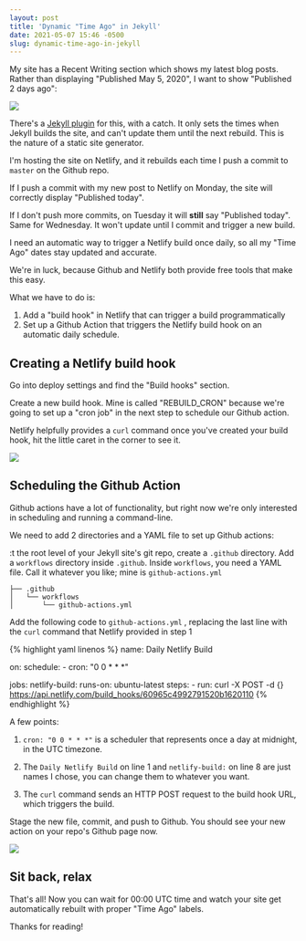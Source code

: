 ```yaml
---
layout: post
title: 'Dynamic "Time Ago" in Jekyll'
date: 2021-05-07 15:46 -0500
slug: dynamic-time-ago-in-jekyll
---
```

My site has a Recent Writing section which shows my latest blog posts. Rather than displaying "Published May 5, 2020", I want to show "Published 2 days ago":

![]({{site.img_dir}}dynamic-dates-1.png)

There's a [Jekyll plugin](https://github.com/markets/jekyll-timeago) for this, with a catch. It only sets the times when Jekyll builds the site, and can't update them until the next rebuild. This is the nature of a static site generator.

I'm hosting the site on Netlify, and it rebuilds each time I push a commit to `master` on the Github repo.

If I push a commit with my new post to Netlify on Monday, the site will correctly display "Published today". 

If I don't push more commits, on Tuesday it will **still** say "Published today". Same for Wednesday. It won't update until I commit and trigger a new build. 

I need an automatic way to trigger a Netlify build once daily, so all my "Time Ago" dates stay updated and accurate. 

We're in luck, because Github and Netlify both provide free tools that make this easy.

What we have to do is:
1. Add a "build hook" in Netlify that can trigger a build programmatically
2. Set up a Github Action that triggers the Netlify build hook on an automatic daily schedule.

## Creating a Netlify build hook

Go into deploy settings and find the "Build hooks" section.

Create a new build hook. Mine is called "REBUILD_CRON" because we're going to set up a "cron job" in the next step to schedule our Github action.

Netlify helpfully provides a `curl` command once you've created your build hook, hit the little caret in the corner to see it.

![]({{site.img_dir}}build-hooks.png)

## Scheduling the Github Action

Github actions have a lot of functionality, but right now we're only interested in scheduling and running a command-line.

We need to add 2 directories and a YAML file to set up Github actions:

:t the root level of your Jekyll site's git repo, create a `.github` directory. Add a `workflows` directory inside `.github`. Inside `workflows`, you need a YAML file. Call it whatever you like; mine is `github-actions.yml`

```
├── .github
│   └── workflows
│       └── github-actions.yml
```

Add the following code to `github-actions.yml` , replacing the last line with the `curl` command that Netlify provided in step 1

{% highlight yaml linenos %}
name: Daily Netlify Build

on:
  schedule: 
    - cron: "0 0 * * *"

jobs:
  netlify-build:
    runs-on: ubuntu-latest
    steps:
        - run: curl -X POST -d {} https://api.netlify.com/build_hooks/60965c4992791520b1620110
{% endhighlight %}

A few points:
1. `cron: "0 0 * * *"` is a scheduler that represents once a day at midnight, in the UTC timezone.

2. The `Daily Netlify Build` on line 1 and `netlify-build:` on line 8 are just names I chose, you can change them to whatever you want.

3. The `curl` command sends an HTTP POST request to the build hook URL, which triggers the build. 

Stage the new file, commit, and push to Github. You should see your new action on your repo's Github page now.

![]({{site.img_dir}}github-actions.png)

## Sit back, relax

That's all! Now you can wait for 00:00 UTC time and watch your site get automatically rebuilt with proper "Time Ago" labels. 

Thanks for reading!
